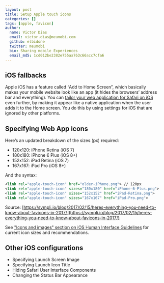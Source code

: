 ```yaml
---
layout: post
title: Setup Apple touch icons
categories: []
tags: [apple, favicon]
author:
  name: Victor Dias
  email: victor.dias@meumobi.com
  github: elbidone
  twitter: meumobi
  bio: Sharing mobile Experiences
  email_md5: 1cd012be2382e755aa763c66acc7cfa6
---
```


## iOS fallbacks
Apple iOS has a feature called “Add to Home Screen”, which basically makes your mobile website look like an app (it hides the browsers’ address bar and everything). 
You can [tailor your web application for Safari on iOS](https://developer.apple.com/library/content/documentation/AppleApplications/Reference/SafariWebContent/ConfiguringWebApplications/ConfiguringWebApplications.html) even further, by making it appear like a native application when the user adds it to the Home screen. You do this by using settings for iOS that are ignored by other platforms.

## Specifying Web App icons
Here’s an updated breakdown of the sizes (px) required:

- 120x120: iPhone Retina (iOS 7)
- 180x180: iPhone 6 Plus (iOS 8+)
- 152x152: iPad Retina (iOS 7)
- 167x167: iPad Pro (iOS 8+)

And the syntax:

```xml
<link rel="apple-touch-icon" href="older-iPhone.png"> // 120px  
<link rel="apple-touch-icon" sizes="180x180" href="iPhone-6-Plus.png">  
<link rel="apple-touch-icon" sizes="152x152" href="iPad-Retina.png">  
<link rel="apple-touch-icon" sizes="167x167" href="iPad-Pro.png"> 
```
Source: [https://sympli.io/blog/2017/02/15/heres-everything-you-need-to-know-about-favicons-in-2017/](https://sympli.io/blog/2017/02/15/heres-everything-you-need-to-know-about-favicons-in-2017/)

See ["Icons and images" section on iOS Human Interface Guidelines](https://developer.apple.com/ios/human-interface-guidelines/icons-and-images/image-size-and-resolution/) for current icon sizes and recommendations.

## Other iOS configurations

- Specifying Launch Screen Image
- Specifying Launch Icon Title
- Hiding Safari User Interface Components
- Changing the Status Bar Appearance
